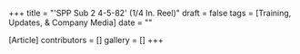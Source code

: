 +++
title = "'SPP Sub 2 4-5-82' (1/4 In. Reel)"
draft = false
tags = [Training, Updates, & Company Media]
date = ""

[Article]
contributors = []
gallery = []
+++